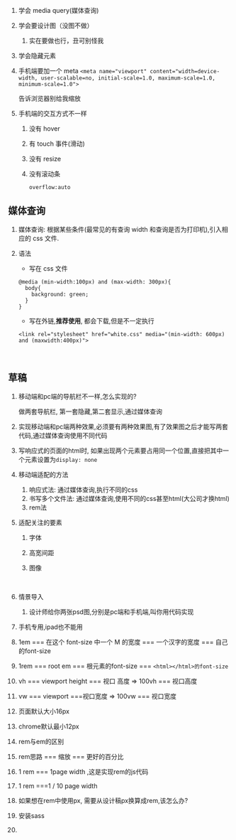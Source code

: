 

1. 学会 media query(媒体查询)

2. 学会要设计图（没图不做）
   1. 实在要做也行，丑可别怪我

3. 学会隐藏元素

4. 手机端要加一个 meta
   `<meta name="viewport" content="width=device-width, user-scalable=no, initial-scale=1.0, maximum-scale=1.0, minimum-scale=1.0">`

   告诉浏览器别给我缩放

5. 手机端的交互方式不一样
   1. 没有 hover

   2. 有 touch 事件(滑动)

   3. 没有 resize

   4. 没有滚动条

      `overflow:auto`







## 媒体查询

1. 媒体查询: 根据某些条件(最常见的有查询 width 和查询是否为打印机),引入相应的 css 文件.

2. 语法

   - 写在 css 文件

   ```
   @media (min-width:100px) and (max-width: 300px){
     body{
       background: green;
     }
   }
   ```
   - 写在外链,**推荐使用**, 都会下载,但是不一定执行

   ```
   <link rel="stylesheet" href="white.css" media="(min-width: 600px) and (maxwidth:400px)">
   ```

   ​







## 草稿

1. 移动端和pc端的导航栏不一样,怎么实现的?

   做两套导航栏, 第一套隐藏,第二套显示,通过媒体查询

2. 实现移动端和pc端两种效果,必须要有两种效果图,有了效果图之后才能写两套代码,通过媒体查询使用不同代码

3. 写响应式的页面的html时, 如果出现两个元素要占用同一个位置,直接把其中一个元素设置为`display: none`

4. 移动端适配的方法

   1. 响应式法: 通过媒体查询,执行不同的css
   2. 书写多个文件法: 通过媒体查询,使用不同的css甚至html(大公司才换html)
   3. rem法

5. 适配关注的要素

   1. 字体

   2. 高宽间距

   3. 图像

      ​

6. 情景导入

   1. 设计师给你两张psd图,分别是pc端和手机端,叫你用代码实现









1. 手机专用,ipad也不能用
2. 1em === 在这个 font-size 中一个 M 的宽度 === 一个汉字的宽度 === 自己的font-size 
3. 1rem === root em === 根元素的font-size === `<html></html>的font-size`
4. vh === viewport height === 视口 高度   => 100vh === 视口高度
5. vw === viewport ===视口宽度  => 100vw === 视口宽度
6. 页面默认大小16px  
7. chrome默认最小12px
8. rem与em的区别
9. rem思路 === 缩放 === 更好的百分比
10. 1 rem === 1page width ,这是实现rem的js代码
11. 1 rem ===1 / 10 page  width
12. 如果想在rem中使用px, 需要从设计稿px换算成rem,该怎么办?
13. 安装sass
   1. ​